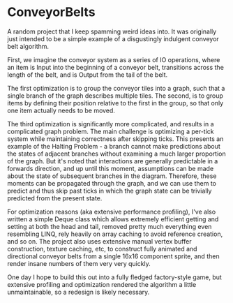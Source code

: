 # ConveyorBelts

A random project that I keep spamming weird ideas into. It was originally just intended to be a simple example of a disgustingly indulgent conveyor belt algorithm.

First, we imagine the conveyor system as a series of IO operations, where an item is Input into the beginning of a conveyor belt, transitions across the length of the belt, and is Output from the tail of the belt.

The first optimization is to group the conveyor tiles into a graph, such that a single branch of the graph describes multiple tiles. The second, is to group items by defining their position relative to the first in the group, so that only one item actually needs to be moved.

The third optimization is significantly more complicated, and results in a complicated graph problem. The main challenge is optimizing a per-tick system while maintaining correctness after skipping ticks. This presents an example of the Halting Problem - a branch cannot make predictions about the states of adjacent branches without examining a much larger proportion of the graph. But it's noted that interactions are generally predictable in a forwards direction, and up until this moment, assumptions can be made about the state of subsequent branches in the diagram. Therefore, these moments can be propagated through the graph, and we can use them to predict and thus skip past ticks in which the graph state can be trivially predicted from the present state.

For optimization reasons (aka extensive performance profiling), I've also written a simple Deque class which allows extremely efficient getting and setting at both the head and tail, removed pretty much everything even resembling LINQ, rely heavily on array caching to avoid reference creation, and so on. The project also uses extensive manual vertex buffer construction, texture caching, etc, to construct fully animated and directional conveyor belts from a single 16x16 component sprite, and then render insane numbers of them very very quickly.

One day I hope to build this out into a fully fledged factory-style game, but extensive profiling and optimization rendered the algorithm a little unmaintainable, so a redesign is likely necessary.
